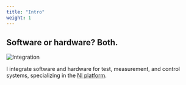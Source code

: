 ```yaml
---
title: "Intro"
weight: 1
---
```


## Software or hardware? Both.

![Integration](images/soft-hard.jpg)

I integrate software and hardware for test, measurement, and control systems, specializing in the [NI platform](https://www.ni.com).
